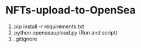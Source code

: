 # NFTs-upload-to-OpenSea
1. pip install -r requirements.txt
2. python openseauploud.py (Run and script)
3. .gitignore
